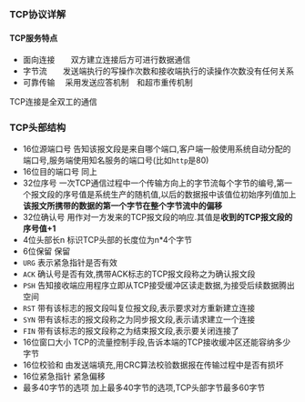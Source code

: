 ### TCP协议详解

#### TCP服务特点

- 面向连接　　双方建立连接后方可进行数据通信
- 字节流　　发送端执行的写操作次数和接收端执行的读操作次数没有任何关系
- 可靠传输　 采用发送应答机制　和超市重传机制

TCP连接是全双工的通信

### TCP头部结构

- 16位源端口号  告知该报文段是来自哪个端口,客户端一般使用系统自动分配的端口号,服务端使用知名服务的端口号(比如`http`是80)
- 16位目的端口号 同上
- 32位序号  一次TCP通信过程中一个传输方向上的字节流每个字节的编号,第一个报文段的序号值是系统生产的随机值,以后的数据报中该值位初始序列值加上**该报文所携带的数据的第一个字节在整个字节流中的偏移**
- 32位确认号  用作对一方发来的TCP报文段的响应.其值是**收到的TCP报文段的序号值+1**
- 4位头部长n 标识TCP头部的长度位为n*4个字节
- 6位保留 保留
- `URG` 表示紧急指针是否有效
- `ACK` 确认号是否有效,携带ACK标志的TCP报文段称之为确认报文段
- `PSH` 告知接收端应用程序立即从TCP接受缓冲区读走数据,为接受后续数据腾出空间
- `RST` 带有该标志的报文段叫复位报文段,表示要求对方重新建立连接
- `SYN` 带有该标志的报文段称之为同步报文段,表示请求建立一个连接
- `FIN` 带有该标志的报文段称之为结束报文段,表示要关闭连接了
- 16位窗口大小 TCP的流量控制手段,告诉本端的TCP接收缓冲区还能容纳多少字节
- 16位校验和  由发送端填充,用CRC算法校验数据报在传输过程中是否有损坏
- 16位紧急指针 紧急偏移
- 最多40字节的选项  加上最多40字节的选项,TCP头部字节最多60字节

